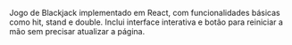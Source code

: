Jogo de Blackjack implementado em React, com funcionalidades básicas como hit, stand e double. Inclui interface interativa e botão para reiniciar a mão sem precisar atualizar a página.